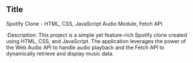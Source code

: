 <h2>Title</h2>
 Spotify Clone - HTML, CSS, JavaScript Audio Module, Fetch API

:Description:
This project is a simple yet feature-rich Spotify clone created using HTML, CSS, and JavaScript. The application leverages 
the power of the Web Audio API to handle audio playback and the Fetch API to dynamically retrieve and display music data.
